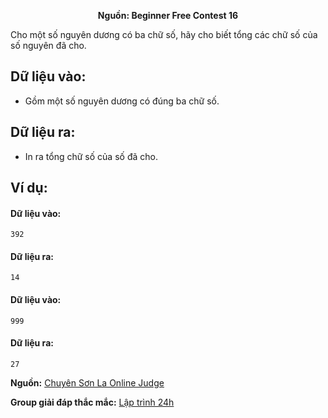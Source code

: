 **<center>Nguồn: Beginner Free Contest 16</center>**

Cho một số nguyên dương có ba chữ số, hãy cho biết tổng các chữ số của số nguyên đã cho.

## Dữ liệu vào:
- Gồm một số nguyên dương có đúng ba chữ số.

## Dữ liệu ra:
- In ra tổng chữ số của số đã cho.

## Ví dụ:
#### Dữ liệu vào:
```
392
```

#### Dữ liệu ra:
```
14
```

#### Dữ liệu vào:
```
999
```

#### Dữ liệu ra:
```
27
```
**Nguồn:** [Chuyên Sơn La Online Judge](http://csloj.ddns.net/)

**Group giải đáp thắc mắc:** [Lập trình 24h](https://www.facebook.com/groups/1386904321519984)